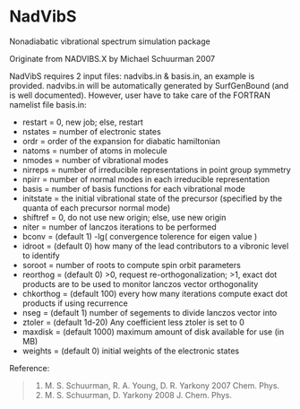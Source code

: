 # NadVibS
Nonadiabatic vibrational spectrum simulation package

Originate from NADVIBS.X by Michael Schuurman 2007

NadVibS requires 2 input files: nadvibs.in & basis.in, an example is provided. nadvibs.in will be automatically generated by SurfGenBound (and is well documented). However, user have to take care of the FORTRAN namelist file basis.in:
* restart   = 0, new job; else, restart
* nstates   = number of electronic states
* ordr      = order of the expansion for diabatic hamiltonian
* natoms    = number of atoms in molecule
* nmodes    = number of vibrational modes
* nirreps   = number of irreducible representations in point group symmetry
* npirr     = number of normal modes in each irreducible representation
* basis     = number of basis functions for each vibrational mode
* initstate = the initial vibrational state of the precursor (specified by the quanta of each precursor normal mode)
* shiftref  = 0, do not use new origin; else, use new origin
* niter     = number of lanczos iterations to be performed
* bconv     = (default 1) -lg( convergence tolerence for eigen value )
* idroot    = (default 0) how many of the lead contributors to a vibronic level to identify
* soroot    = number of roots to compute spin orbit parameters
* reorthog  = (default 0) >0, request re-orthogonalization; >1, exact dot products are to be used to monitor lanczos vector orthogonality 
* chkorthog = (default 100) every how many iterations compute exact dot products if using recurrence
* nseg      = (default 1) number of segements to divide lanczos vector into
* ztoler    = (default 1d-20) Any coefficient less ztoler is set to 0
* maxdisk   = (default 1000) maximum amount of disk available for use (in MB)
* weights   = (default 0) initial weights of the electronic states

Reference:
> 1. M. S. Schuurman, R. A. Young, D. R. Yarkony 2007 Chem. Phys.
> 2. M. S. Schuurman, D. Yarkony 2008 J. Chem. Phys.
